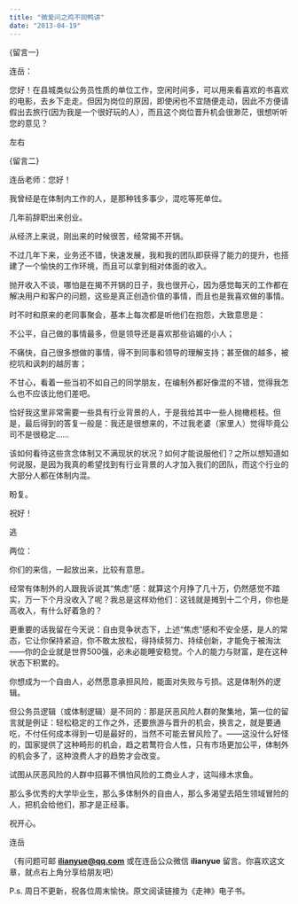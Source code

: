 ```yaml
---
title: "微爱问之鸡不同鸭讲"
date: "2013-04-19"
---
```


{留言一}

连岳：

您好！在县城类似公务员性质的单位工作，空闲时间多，可以用来看喜欢的书喜欢的电影，去乡下走走。但因为岗位的原因，即使闲也不宜随便走动，因此不方便请假出去旅行(因为我是一个很好玩的人），而且这个岗位晋升机会很渺茫，很想听听您的意见？

左右

{留言二}

连岳老师：您好！

我曾经是在体制内工作的人，是那种钱多事少，混吃等死单位。

几年前辞职出来创业。

从经济上来说，刚出来的时候很苦，经常揭不开锅。

不过几年下来，业务还不错，快速发展，我和我的团队即获得了能力的提升，也搭建了一个愉快的工作环境，而且可以拿到相对体面的收入。

抛开收入不谈，哪怕是在揭不开锅的日子，我也很开心，因为感觉每天的工作都在解决用户和客户的问题，这些是真正创造价值的事情，而且也是我喜欢做的事情。

时不时和原来的老同事聚会，基本上每次都是听他们在抱怨，大致意思是：

不公平，自己做的事情最多，但是领导还是喜欢那些谄媚的小人；

不痛快，自己很多想做的事情，得不到同事和领导的理解支持；甚至做的越多，被挖坑和讽刺的越厉害；

不甘心，看着一些当初不如自己的同学朋友，在编制外都好像混的不错，觉得我怎么也不应该比他们差吧。

恰好我这里非常需要一些具有行业背景的人，于是我给其中一些人抛橄榄枝。但是，最后得到的答复一般是：我还是很想来的，不过我老婆（家里人）觉得毕竟公司不是很稳定……

该如何看待这些贪念体制又不满现状的状况？如何才能说服他们？之所以想知道如何说服，是因为我真的希望找到有行业背景的人才加入我们的团队，而这个行业的大部分人都在体制内混。

盼复。

祝好！

逃

两位：

你们的来信，一起放出来，比较有意思。

经常有体制外的人跟我诉说其“焦虑”感：就算这个月挣了几十万，仍然感觉不踏实，万一下个月没收入了呢？我总是这样劝他们：这钱就是摊到十二个月，你也是高收入，有什么好着急的？

更重要的话我留在今天说：自由竞争状态下，上述“焦虑”感和不安全感，是人的常态，它让你保持紧迫，你不敢太放松，得持续努力、持续创新，才能免于被淘汰——你的企业就是世界500强，必未必能睡安稳觉。个人的能力与财富，是在这种状态下积累的。

你想成为一个自由人，必然愿意承担风险，能面对失败与亏损。这是体制外的逻辑。

但公务员逻辑（或体制逻辑）是不同的：那是厌恶风险人群的聚集地，第一位的留言就是例证：轻松稳定的工作之外，还要旅游与晋升的机会，换言之，就是要通吃，不付任何成本得到一切是最好的，当然不可能去冒风险了。——这没什么好怪的，国家提供了这种畸形的机会，趋之若鹜符合人性，只有市场更加公平，体制外的机会多了，这种浪费人才的趋势才会改变。

试图从厌恶风险的人群中招募不惧怕风险的工商业人才，这叫缘木求鱼。

那么多优秀的大学毕业生，那么多体制外的自由人，那么多渴望去陌生领域冒险的人，把机会给他们，那才是正经事。

祝开心。

连岳

（有问题可邮 **ilianyue@qq.com** 或在连岳公众微信 **ilianyue** 留言。你喜欢这文章，就点右上角分享给朋友吧）

P.s. 周日不更新，祝各位周末愉快。原文阅读链接为《走神》电子书。
